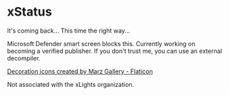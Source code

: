 # xStatus
It's coming back... This time the right way...

Microsoft Defender smart screen blocks this. Currently working on becoming a verified publisher. If you don't trust me, you can use an external decompiler.

[Decoration icons created by Marz Gallery - Flaticon](https://www.flaticon.com/free-icon/light_14745209?term=christmas&page=1&position=61&origin=search&related_id=14745209 "decoration icons")

Not associated with the xLights organization.
